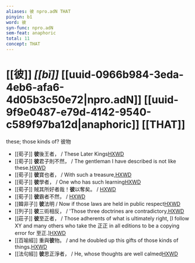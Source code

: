 ```yaml
---
aliases: 彼 npro.adN THAT
pinyin: bǐ
word: 彼
syn-func: npro.adN
sem-feat: anaphoric
total: 11
concept: THAT 
---
```

# [[彼]] *[[bǐ]]*  [[uuid-0966b984-3eda-4eb6-afa6-4d05b3c50e72|npro.adN]] [[uuid-9f9e0487-e79d-4142-9540-c589f97ba12d|anaphoric]] [[THAT]]
these; those kinds of? 彼物
 - [[荀子]] **彼**後王者，
                     / These Later Kings[HXWD](https://hxwd.org/textview.html?location=KR3a0002_tls_005-6a.40)
 - [[荀子]] **彼**君子則不然，
                     / The gentleman I have described is not like these.[HXWD](https://hxwd.org/textview.html?location=KR3a0002_tls_006-17a.13)
 - [[荀子]] **彼**寶也者，
                     / With such a treasure,[HXWD](https://hxwd.org/textview.html?location=KR3a0002_tls_008-7a.35)
 - [[荀子]] **彼**學者，
                     / One who has such learning[HXWD](https://hxwd.org/textview.html?location=KR3a0002_tls_008-7a.8)
 - [[荀子]] 賊其所好者哉！**彼**以奪矣。 / [HXWD](https://hxwd.org/textview.html?location=KR3a0002_tls_009-22a.28)
 - [[荀子]] **彼**霸者不然，
                     / [HXWD](https://hxwd.org/textview.html?location=KR3a0002_tls_009-9a.2)
 - [[韓非子]] **彼**法明 / Now if those laws are held in public respect[HXWD](https://hxwd.org/textview.html?location=KR3c0005_tls_019-9a.4)
 - [[列子]] **彼**三術相反，
                     / 'Those three doctrines are contradictory,[HXWD](https://hxwd.org/textview.html?location=KR5c0124_tls_008-23a.46)
 - [[莊子]] **彼**至正者， / Those adherents of what is ultimately right, [I follow XY and many others who take the 正正 in all editions to be a copying error for 至正.][HXWD](https://hxwd.org/textview.html?location=KR5c0126_tls_008-3a.2)
 - [[百喻經]] 重與**彼**物。 / and he doubled up this gifts of those kinds of things.[HXWD](https://hxwd.org/textview.html?location=KR6b0066_T_002-0547c.5)
 - [[法句經]] **彼**思正淨者， / He, whose thoughts are well calmed[HXWD](https://hxwd.org/textview.html?location=KR6b0067_T_001-0562c.32)